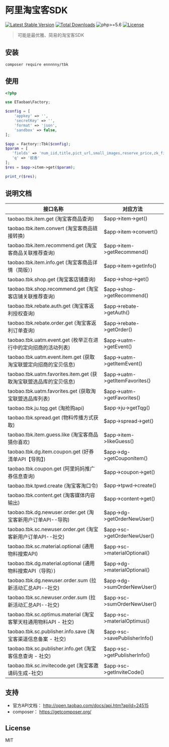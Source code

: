 # 阿里淘宝客SDK
[![Latest Stable Version](https://poser.pugx.org/ennnnny/tbk/v/stable)](https://packagist.org/packages/ennnnny/tbk)
[![Total Downloads](https://poser.pugx.org/ennnnny/tbk/downloads)](https://packagist.org/packages/ennnnny/tbk)
![php>=5.6](https://img.shields.io/badge/php->%3D5.6-orange.svg?maxAge=2592000)
[![License](https://poser.pugx.org/ennnnny/tbk/license)](https://packagist.org/packages/ennnnny/tbk)

> 可能是最优雅、简易的淘宝客SDK

## 安装

```shell
composer require ennnnny/tbk
```

## 使用

```php
<?php

use ETaobao\Factory;

$config = [
    'appkey' => '',
    'secretKey' => '',
    'format' => 'json',
    'sandbox' => false,
];

$app = Factory::Tbk($config);
$param = [
   'fields' => 'num_iid,title,pict_url,small_images,reserve_price,zk_final_price,user_type,provcity,item_url,seller_id,volume,nick',
   'q' => '蚊香'
];
$res = $app->item->get($param);

print_r($res);
```

## 说明文档

| 接口名称  | 对应方法  |
| --------   | ---- |
| taobao.tbk.item.get (淘宝客商品查询)     | \$app->item->get() |
| taobao.tbk.item.convert (淘宝客商品链接转换)    | \$app->item->convert()   |
| taobao.tbk.item.recommend.get (淘宝客商品关联推荐查询)        |    \$app->item->getRecommend()  |
| taobao.tbk.item.info.get (淘宝客商品详情（简版）)        |    \$app->item->getInfo()  |
| taobao.tbk.shop.get (淘宝客店铺查询)        |    \$app->shop->get()  |
| taobao.tbk.shop.recommend.get (淘宝客店铺关联推荐查询)        |    \$app->shop->getRecommend()  |
| taobao.tbk.rebate.auth.get (淘宝客返利授权查询)        |    \$app->rebate->getAuth()  |
| taobao.tbk.rebate.order.get (淘宝客返利订单查询)        |    \$app->rebate->getOrder()  |
| taobao.tbk.uatm.event.get (枚举正在进行中的定向招商的活动列表)        |    \$app->uatm->getEvent()  |
| taobao.tbk.uatm.event.item.get (获取淘宝联盟定向招商的宝贝信息)  |    \$app->uatm->getItemEvent()  |
| taobao.tbk.uatm.favorites.item.get (获取淘宝联盟选品库的宝贝信息)   |    \$app->uatm->getItemFavorites()  |
| taobao.tbk.uatm.favorites.get (获取淘宝联盟选品库列表)   |    \$app->uatm->getFavorites()  |
| taobao.tbk.ju.tqg.get (淘抢购api)    |    \$app->ju->getTqg()  |
| taobao.tbk.spread.get (物料传播方式获取)    |    \$app->spread->get()  |
| taobao.tbk.item.guess.like (淘宝客商品猜你喜欢)   |    \$app->item->likeGuess()  |
| taobao.tbk.dg.item.coupon.get (好券清单API【导购】)    |    \$app->dg->getCouponItem()  |
| taobao.tbk.coupon.get (阿里妈妈推广券信息查询)   |    \$app->coupon->get()  |
| taobao.tbk.tpwd.create (淘宝客淘口令)     |    \$app->tpwd->create()  |
| taobao.tbk.content.get (淘客媒体内容输出)    |    \$app->content->get()  |
| taobao.tbk.dg.newuser.order.get (淘宝客新用户订单API--导购)    |    \$app->dg->getOrderNewUser()  |
| taobao.tbk.sc.newuser.order.get (淘宝客新用户订单API--社交)     |    \$app->sc->getOrderNewUser()  |
| taobao.tbk.sc.material.optional (通用物料搜索API)     |    \$app->sc->materialOptional()  |
| taobao.tbk.dg.material.optional (通用物料搜索API（导购）)     |    \$app->dg->materialOptional()  |
| taobao.tbk.dg.newuser.order.sum (拉新活动汇总API--社交)     |    \$app->dg->sumOrderNewUser()  |
| taobao.tbk.sc.newuser.order.sum (拉新活动汇总API--社交)     |    \$app->sc->sumOrderNewUser()  |
| taobao.tbk.sc.optimus.material (淘宝客擎天柱通用物料API - 社交)     |    \$app->sc->materialOptimus()  |
| taobao.tbk.sc.publisher.info.save (淘宝客渠道信息备案 - 社交)     |    \$app->sc->savePublisherInfo()  |
| taobao.tbk.sc.publisher.info.get (淘宝客信息查询 - 社交)     |    \$app->sc->getPublisherInfo()  |
| taobao.tbk.sc.invitecode.get (淘宝客邀请码生成-社交)     |    \$app->sc->getInviteCode()  |


## 支持

- 官方API文档： http://open.taobao.com/docs/api.htm?apiId=24515
- composer： https://getcomposer.org/

## License

MIT
